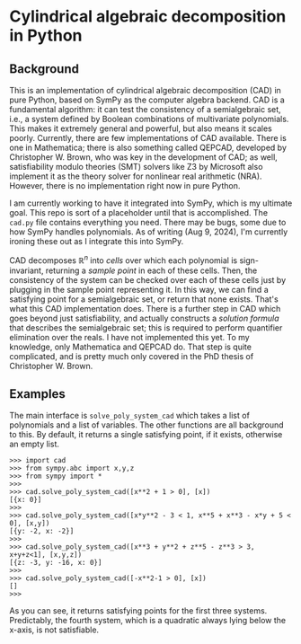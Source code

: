 # Cylindrical algebraic decomposition in Python

## Background

This is an implementation of cylindrical algebraic decomposition (CAD) in pure Python, based on SymPy as the computer algebra backend. CAD is a fundamental algorithm: it can test the consistency of a semialgebraic set, i.e., a system defined by Boolean combinations of multivariate polynomials. This makes it extremely general and powerful, but also means it scales poorly. Currently, there are few implementations of CAD available. There is one in Mathematica; there is also something called QEPCAD, developed by Christopher W. Brown, who was key in the development of CAD; as well, satisfiability modulo theories (SMT) solvers like Z3 by Microsoft also implement it as the theory solver for nonlinear real arithmetic (NRA). However, there is no implementation right now in pure Python. 

I am currently working to have it integrated into SymPy, which is my ultimate goal. This repo is sort of a placeholder until that is accomplished. The `cad.py` file contains everything you need. There may be bugs, some due to how SymPy handles polynomials. As of writing (Aug 9, 2024), I'm currently ironing these out as I integrate this into SymPy.

CAD decomposes $\mathbb{R}^n$ into *cells* over which each polynomial is sign-invariant, returning a *sample point* in each of these cells. Then, the consistency of the system can be checked over each of these cells just by plugging in the sample point representing it. In this way, we can find a satisfying point for a semialgebraic set, or return that none exists. That's what this CAD implementation does. There is a further step in CAD which goes beyond just satisfiability, and actually constructs a *solution formula* that describes the semialgebraic set; this is required to perform quantifier elimination over the reals. I have not implemented this yet. To my knowledge, only Mathematica and QEPCAD do. That step is quite complicated, and is pretty much only covered in the PhD thesis of Christopher W. Brown.

## Examples

The main interface is `solve_poly_system_cad` which takes a list of polynomials and a list of variables. The other functions are all background to this. By default, it returns a single satisfying point, if it exists, otherwise an empty list.

```
>>> import cad
>>> from sympy.abc import x,y,z
>>> from sympy import *
>>> 
>>> cad.solve_poly_system_cad([x**2 + 1 > 0], [x])
[{x: 0}]
>>> 
>>> cad.solve_poly_system_cad([x*y**2 - 3 < 1, x**5 + x**3 - x*y + 5 < 0], [x,y])
[{y: -2, x: -2}]
>>> 
>>> cad.solve_poly_system_cad([x**3 + y**2 + z**5 - z**3 > 3, x+y+z<1], [x,y,z])
[{z: -3, y: -16, x: 0}]
>>> 
>>> cad.solve_poly_system_cad([-x**2-1 > 0], [x])
[]
>>>
```

As you can see, it returns satisfying points for the first three systems. Predictably, the fourth system, which is a quadratic always lying below the x-axis, is not satisfiable.

